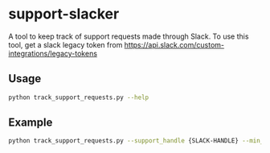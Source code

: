 # support-slacker
A tool to keep track of support requests made through Slack.
To use this tool, get a slack legacy token from https://api.slack.com/custom-integrations/legacy-tokens

## Usage
```bash
python track_support_requests.py --help
```
## Example
```bash
python track_support_requests.py --support_handle {SLACK-HANDLE} --min_date 2019-11-08
```
